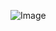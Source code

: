 
            

![Image](https://github.com/user-attachments/assets/0c1a6eef-1650-4682-88e7-05920fa757a5)

       

